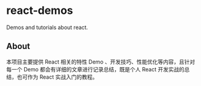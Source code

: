 # react-demos

Demos and tutorials about react.

## About

本项目主要提供 React 相关的特性 Demo 、开发技巧、性能优化等内容，且针对每一个 Demo 都会有详细的文章进行记录总结，既是个人 React 开发实战的总结，也可作为 React 实战入门的教程。

